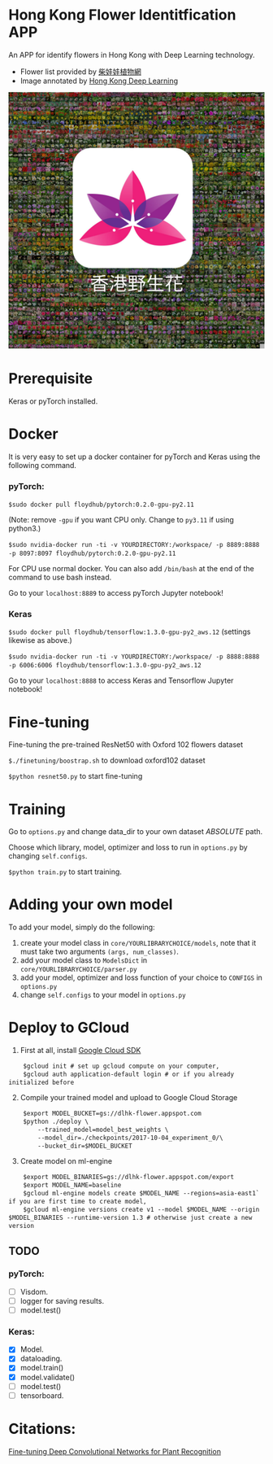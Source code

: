 # Hong Kong Flower Identitfication APP
An APP for identify flowers in Hong Kong with Deep Learning technology.

- Flower list provided by [柴娃娃植物網](https://www.facebook.com/groups/cwwHKplant/)
- Image annotated by [Hong Kong Deep Learning](https://www.facebook.com/groups/170776840085989/)

![screen.jpg](/images/screen.jpg)

Prerequisite
============
Keras or pyTorch installed.

Docker
======
It is very easy to set up a docker container for pyTorch and Keras using the following command.

### pyTorch:
`$sudo docker pull floydhub/pytorch:0.2.0-gpu-py2.11`

(Note: remove `-gpu` if you want CPU only. Change to `py3.11` if using python3.)

`$sudo nvidia-docker run -ti -v YOURDIRECTORY:/workspace/ -p 8889:8888 -p 8097:8097 floydhub/pytorch:0.2.0-gpu-py2.11`

For CPU use normal docker. You can also add `/bin/bash` at the end of the command to use bash instead.

Go to your `localhost:8889` to access pyTorch Jupyter notebook!

### Keras
`$sudo docker pull floydhub/tensorflow:1.3.0-gpu-py2_aws.12` (settings likewise as above.)

`$sudo nvidia-docker run -ti -v YOURDIRECTORY:/workspace/ -p 8888:8888 -p 6006:6006 floydhub/tensorflow:1.3.0-gpu-py2_aws.12`

Go to your `localhost:8888` to access Keras and Tensorflow Jupyter notebook!

Fine-tuning
===========
Fine-tuning the pre-trained ResNet50 with Oxford 102 flowers dataset

`$./finetuning/boostrap.sh` to download oxford102 dataset

`$python resnet50.py` to start fine-tuning

Training
========
Go to `options.py` and change data_dir to your own dataset *ABSOLUTE* path.

Choose which library, model, optimizer and loss to run in `options.py` by changing `self.configs`.

`$python train.py` to start training.

Adding your own model
=====================
To add your model, simply do the following:
1. create your model class in `core/YOURLIBRARYCHOICE/models`, note that it must take two arguments `(args, num_classes)`.
2. add your model class to `ModelsDict` in `core/YOURLIBRARYCHOICE/parser.py`
3. add your model, optimizer and loss function of your choice to `CONFIGS` in `options.py`
4. change `self.configs` to your model in `options.py`

Deploy to GCloud
================
1. First at all, install [Google Cloud SDK](https://cloud.google.com/sdk/)
```
    $gcloud init # set up gcloud compute on your computer,
    $gcloud auth application-default login # or if you already initialized before
```

2. Compile your trained model and upload to Google Cloud Storage
```
    $export MODEL_BUCKET=gs://dlhk-flower.appspot.com
    $python ./deploy \
        --trained_model=model_best_weights \
        --model_dir=./checkpoints/2017-10-04_experiment_0/\
        --bucket_dir=$MODEL_BUCKET            
```

3. Create model on ml-engine
```
    $export MODEL_BINARIES=gs://dlhk-flower.appspot.com/export
    $export MODEL_NAME=baseline
    $gcloud ml-engine models create $MODEL_NAME --regions=asia-east1` if you are first time to create model,
    $gcloud ml-engine versions create v1 --model $MODEL_NAME --origin $MODEL_BINARIES --runtime-version 1.3 # otherwise just create a new version
```


## TODO
### pyTorch:
- [ ] Visdom.
- [ ] logger for saving results.
- [ ] model.test()

### Keras:
- [x] Model.
- [x] dataloading.
- [x] model.train()
- [x] model.validate()
- [ ] model.test()
- [ ] tensorboard.

Citations:
==========
[Fine-tuning Deep Convolutional Networks for Plant Recognition](http://ceur-ws.org/Vol-1391/121-CR.pdf)
